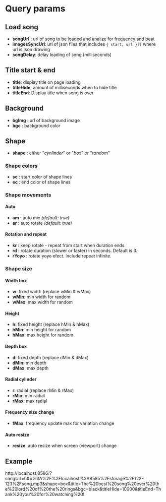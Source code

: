 # Query params

## Load song

- **songUrl** : url of song to be loaded and analize for frequency and beat
- **imagesSyncUrl**: url of json files that includes `{ start, url }[]` where url is json drawing
- **songDelay**: delay loading of song (milliseconds)

## Title start & end ##

- **title**: display title on page loading
- **titleHide**: amount of milliseconds when to hide title
- **titleEnd**: Display title when song is over

## Background

- **bgImg** : url of background image
- **bgc** : background color

## Shape

- **shape** : either "*cynlinder*" or "*box*" or "*random*"

### Shape colors

- **sc** : start color of shape lines
- **ec** : end color of shape lines

### Shape movements

#### Auto

- **am** : auto mix *(default: true)*
- **ar** : auto rotate *(default: true)*

#### Rotation and repeat

- **kr** : keep rotate - repeat from start when duration ends
- **rd** : rotate duration (slower or faster) in seconds. Default is 3.
- **rYoyo** : rotate yoyo efect. Include repeat infinite.

### Shape size

#### Width box

- **w**: fixed width (replace wMin & wMax)
- **wMin**: min width for random
- **wMax**: max width for random

#### Height

- **h**: fixed height (replace hMin & hMax)
- **hMin**: min height for random
- **hMax**: max height for random

#### Depth box

- **d**: fixed depth (replace dMin & dMax)
- **dMin**: min depth
- **dMax**: max depth

#### Radial cylinder

- **r**: radial (replace rMin & rMax)
- **rMin**: min radial
- **rMax**: max radial

#### Frequency size change

- **fMax**: frequency update max for variation change

#### Auto resize

- **resize**: auto resize when screen (viewport) change

## Example

http://localhost:8586/?songUrl=http%3A%2F%2Flocalhost%3A8585%2Fstorage%2F123-123%2Fsong.mp3&shape=box&title=The%20best%20song%20ever%20the%20lord%20of%20the%20rings&bgc=black&titleHide=10000&titleEnd=Thank%20you%20for%20watching%20!